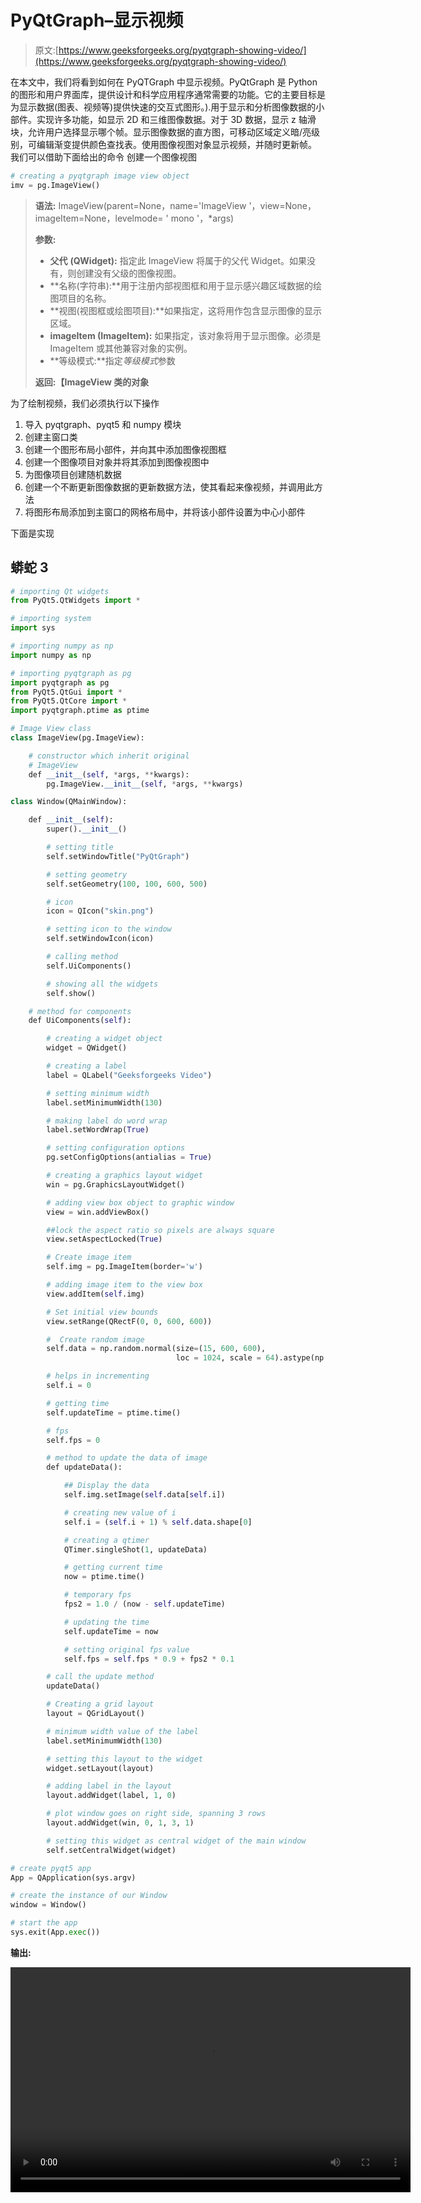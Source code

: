 # PyQtGraph–显示视频

> 原文:[https://www.geeksforgeeks.org/pyqtgraph-showing-video/](https://www.geeksforgeeks.org/pyqtgraph-showing-video/)

在本文中，我们将看到如何在 PyQTGraph 中显示视频。PyQtGraph 是 Python 的图形和用户界面库，提供设计和科学应用程序通常需要的功能。它的主要目标是为显示数据(图表、视频等)提供快速的交互式图形。).用于显示和分析图像数据的小部件。实现许多功能，如显示 2D 和三维图像数据。对于 3D 数据，显示 z 轴滑块，允许用户选择显示哪个帧。显示图像数据的直方图，可移动区域定义暗/亮级别，可编辑渐变提供颜色查找表。使用图像视图对象显示视频，并随时更新帧。
我们可以借助下面给出的命令
创建一个图像视图

```py
# creating a pyqtgraph image view object
imv = pg.ImageView()
```

> **语法:** ImageView(parent=None，name='ImageView '，view=None，imageItem=None，levelmode= ' mono '，*args)
> 
> **参数:**
> 
> *   **父代** **(QWidget):** 指定此 ImageView 将属于的父代 Widget。如果没有，则创建没有父级的图像视图。
> *   **名称(字符串):**用于注册内部视图框和用于显示感兴趣区域数据的绘图项目的名称。
> *   **视图(视图框或绘图项目):**如果指定，这将用作包含显示图像的显示区域。
> *   **imageItem (ImageItem):** 如果指定，该对象将用于显示图像。必须是 ImageItem 或其他兼容对象的实例。
> *   **等级模式:**指定*等级模式*参数
> 
> **返回:【ImageView 类的对象**

为了绘制视频，我们必须执行以下操作

1.  导入 pyqtgraph、pyqt5 和 numpy 模块
2.  创建主窗口类
3.  创建一个图形布局小部件，并向其中添加图像视图框
4.  创建一个图像项目对象并将其添加到图像视图中
5.  为图像项目创建随机数据
6.  创建一个不断更新图像数据的更新数据方法，使其看起来像视频，并调用此方法
7.  将图形布局添加到主窗口的网格布局中，并将该小部件设置为中心小部件

下面是实现

## 蟒蛇 3

```py
# importing Qt widgets
from PyQt5.QtWidgets import *

# importing system
import sys

# importing numpy as np
import numpy as np

# importing pyqtgraph as pg
import pyqtgraph as pg
from PyQt5.QtGui import *
from PyQt5.QtCore import *
import pyqtgraph.ptime as ptime

# Image View class
class ImageView(pg.ImageView):

    # constructor which inherit original
    # ImageView
    def __init__(self, *args, **kwargs):
        pg.ImageView.__init__(self, *args, **kwargs)

class Window(QMainWindow):

    def __init__(self):
        super().__init__()

        # setting title
        self.setWindowTitle("PyQtGraph")

        # setting geometry
        self.setGeometry(100, 100, 600, 500)

        # icon
        icon = QIcon("skin.png")

        # setting icon to the window
        self.setWindowIcon(icon)

        # calling method
        self.UiComponents()

        # showing all the widgets
        self.show()

    # method for components
    def UiComponents(self):

        # creating a widget object
        widget = QWidget()

        # creating a label
        label = QLabel("Geeksforgeeks Video")

        # setting minimum width
        label.setMinimumWidth(130)

        # making label do word wrap
        label.setWordWrap(True)

        # setting configuration options
        pg.setConfigOptions(antialias = True)

        # creating a graphics layout widget
        win = pg.GraphicsLayoutWidget()

        # adding view box object to graphic window
        view = win.addViewBox()

        ##lock the aspect ratio so pixels are always square
        view.setAspectLocked(True)

        # Create image item
        self.img = pg.ImageItem(border='w')

        # adding image item to the view box
        view.addItem(self.img)

        # Set initial view bounds
        view.setRange(QRectF(0, 0, 600, 600))

        #  Create random image
        self.data = np.random.normal(size=(15, 600, 600),
                                     loc = 1024, scale = 64).astype(np.uint16)

        # helps in incrementing
        self.i = 0

        # getting time
        self.updateTime = ptime.time()

        # fps
        self.fps = 0

        # method to update the data of image
        def updateData():

            ## Display the data
            self.img.setImage(self.data[self.i])

            # creating new value of i
            self.i = (self.i + 1) % self.data.shape[0]

            # creating a qtimer
            QTimer.singleShot(1, updateData)

            # getting current time
            now = ptime.time()

            # temporary fps
            fps2 = 1.0 / (now - self.updateTime)

            # updating the time
            self.updateTime = now

            # setting original fps value
            self.fps = self.fps * 0.9 + fps2 * 0.1

        # call the update method
        updateData()

        # Creating a grid layout
        layout = QGridLayout()

        # minimum width value of the label
        label.setMinimumWidth(130)

        # setting this layout to the widget
        widget.setLayout(layout)

        # adding label in the layout
        layout.addWidget(label, 1, 0)

        # plot window goes on right side, spanning 3 rows
        layout.addWidget(win, 0, 1, 3, 1)

        # setting this widget as central widget of the main window
        self.setCentralWidget(widget)

# create pyqt5 app
App = QApplication(sys.argv)

# create the instance of our Window
window = Window()

# start the app
sys.exit(App.exec())
```

**输出:**

<video class="wp-video-shortcode" id="video-498879-1" width="640" height="360" preload="metadata" controls=""><source type="video/mp4" src="https://media.geeksforgeeks.org/wp-content/uploads/20201006002440/PyQtGraph-2020-10-06-00-24-21.mp4?_=1">[https://media.geeksforgeeks.org/wp-content/uploads/20201006002440/PyQtGraph-2020-10-06-00-24-21.mp4](https://media.geeksforgeeks.org/wp-content/uploads/20201006002440/PyQtGraph-2020-10-06-00-24-21.mp4)</video>